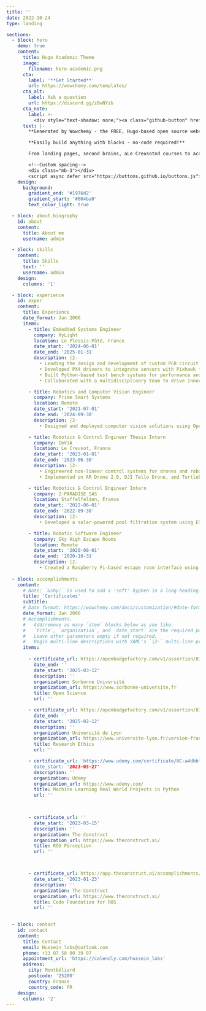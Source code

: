 ```yaml
---
title: ''
date: 2022-10-24
type: landing

sections:
  - block: hero
    demo: true
    content:
      title: Hugo Academic Theme
      image:
        filename: hero-academic.png
      cta:
        label: '**Get Started**'
        url: https://wowchemy.com/templates/
      cta_alt:
        label: Ask a question
        url: https://discord.gg/z8wNYzb
      cta_note:
        label: >-
          <div style="text-shadow: none;"><a class="github-button" href="https://github.com/wowchemy/wowchemy-hugo-themes" data-icon="octicon-star" data-size="large" data-show-count="true" aria-label="Star">Star Wowchemy Website Builder</a></div><div style="text-shadow: none;"><a class="github-button" href="https://github.com/wowchemy/starter-hugo-academic" data-icon="octicon-star" data-size="large" data-show-count="true" aria-label="Star">Star the Academic template</a></div>
      text: |-
        **Generated by Wowchemy - the FREE, Hugo-based open source website builder trusted by 500,000+ sites.**

        **Easily build anything with blocks - no-code required!**

        From landing pages, second brains, aLe Creusotnd courses to academic resumés, conferences, and tech blogs.

        <!--Custom spacing-->
        <div class="mb-3"></div>
        <script async defer src="https://buttons.github.io/buttons.js"></script>
    design:
      background:
        gradient_end: '#1976d2'
        gradient_start: '#004ba0'
        text_color_light: true

  - block: about.biography
    id: about
    content:
      title: About me
      username: admin

  - block: skills
    content:
      title: Skills
      text: ''
      username: admin
    design:
      columns: '1'

  - block: experience
    id: exper
    content:
      title: Experience
      date_format: Jan 2006
      items:
        - title: Embedded Systems Engineer
          company: HyLight
          location: Le Plessis‑Pâté, France
          date_start: '2024-06-01'
          date_end: '2025-01-31'
          description: |2-
            • Leading the design and development of custom PCB circuit boards tailored for hydrogen airships.
            • Developed PX4 drivers to integrate sensors with Pixhawk for aerial inspection systems.
            • Built Python-based test bench systems for performance and integration testing.
            • Collaborated with a multidisciplinary team to drive innovations in aerial inspection technology.

        - title: Robotics and Computer Vision Engineer
          company: Prime Smart Systems
          location: Remote
          date_start: '2021-07-01'
          date_end: '2024-09-30'
          description: |2-
            • Designed and deployed computer vision solutions using OpenCV and Python for industrial automation.

        - title: Robotics & Control Engineer Thesis Intern
          company: ImViA
          location: Le Creusot, France
          date_start: '2023-01-01'
          date_end: '2023-06-30'
          description: |2-
            • Engineered non-linear control systems for drones and robots with vision-based autonomy.
            • Implemented on AR Drone 2.0, DJI Tello Drone, and TurtleBot3 platforms.

        - title: Robotics & Control Engineer Intern
          company: Z‑PARADISE SAS
          location: Staffelfelden, France
          date_start: '2022-06-01'
          date_end: '2022-09-30'
          description: |2-
            • Developed a solar-powered pool filtration system using ESP32 and Z‑wave communication protocol.

        - title: Robotic Software Engineer
          company: Sky High Escape Rooms
          location: Remote
          date_start: '2020-08-01'
          date_end: '2020-10-31'
          description: |2-
            • Created a Raspberry Pi-based escape room interface using Node‑RED and Python for multi-sensory interaction.  
        
  - block: accomplishments
    content:
      # Note: `&shy;` is used to add a 'soft' hyphen in a long heading.
      title: 'Certificates'
      subtitle:
      # Date format: https://wowchemy.com/docs/customization/#date-format
      date_format: Jan 2006
      # Accomplishments.
      #   Add/remove as many `item` blocks below as you like.
      #   `title`, `organization`, and `date_start` are the required parameters.
      #   Leave other parameters empty if not required.
      #   Begin multi-line descriptions with YAML's `|2-` multi-line prefix.
      items:
       
        - certificate_url: https://openbadgefactory.com/v1/assertion/832c1294a05ae5feb2fc5d03f66b3bf2a17b548a
          date_end: ''
          date_start: '2025-03-12'
          description: ''
          organization: Sorbonne Université
          organization_url: https://www.sorbonne-universite.fr
          title: Open Science
          url: ''

        - certificate_url: https://openbadgefactory.com/v1/assertion/832c1294a05ae5feb2fc5d03f66b3bf2a17b548a
          date_end: ''
          date_start: '2025-02-12'
          description: ''
          organization: Université de Lyon
          organization_url: https://www.universite-lyon.fr/version-francaise/
          title: Research Ethics
          url: ''

        - certificate_url: 'https://www.udemy.com/certificate/UC-a4dbbf75-68d4-4fe4-a15b-70ee59b4550f/
          date_start: '2023-03-27'
          description: ''
          organization: Udemy
          organization_url: https://www.udemy.com/
          title: Machine Learning Real World Projects in Python
          url: ''

    

        - certificate_url: ''
          date_start: '2023-03-15'
          description: ''
          organization: The Construct
          organization_url: https://www.theconstruct.ai/
          title: ROS Perception
          url: ''



        - certificate_url: https://app.theconstruct.ai/accomplishments/verify/RIA7494DB9F9079/
          date_start: '2023-01-23'
          description: ''
          organization: The Construct
          organization_url: https://www.theconstruct.ai/
          title: Code Foundation for ROS
          url: ''
            

  - block: contact
    id: contact
    content:
      title: Contact
      email: Hussein_lobs@outlook.com
      phone: +33 07 50 00 39 07
      appointment_url: 'https://calendly.com/hussein_lobs'
      address:
        city: Montbéliard
        postcode: '25200'
        country: France
        country_code: FR
    design:
      columns: '2'
---
```

